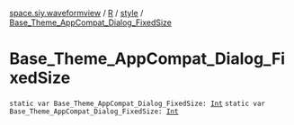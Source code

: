 [space.siy.waveformview](../../index.md) / [R](../index.md) / [style](index.md) / [Base_Theme_AppCompat_Dialog_FixedSize](./-base_-theme_-app-compat_-dialog_-fixed-size.md)

# Base_Theme_AppCompat_Dialog_FixedSize

`static var Base_Theme_AppCompat_Dialog_FixedSize: `[`Int`](https://kotlinlang.org/api/latest/jvm/stdlib/kotlin/-int/index.html)
`static var Base_Theme_AppCompat_Dialog_FixedSize: `[`Int`](https://kotlinlang.org/api/latest/jvm/stdlib/kotlin/-int/index.html)